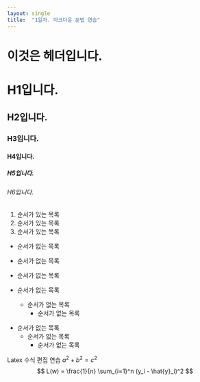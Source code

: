 ```yaml
---
layout: single
title:  "1일차. 마크다운 문법 연습"
---
```


이것은 헤더입니다.
===

# H1입니다.
## H2입니다.
### H3입니다.
#### H4입니다.
##### H5입니다.
###### H6입니다.

1. 순서가 있는 목록
2. 순서가 있는 목록
3. 순서가 있는 목록

* 순서가 없는 목록
* 순서가 없는 목록
* 순서가 없는 목록

* 순서가 없는 목록
	* 순서가 없는 목록
		* 순서가 없는 목록

+ 순서가 없는 목록
	- 순서가 없는 목록
		* 순서가 없는 목록

Latex 수식 편집 연습
$a^2 + b^2 = c^2$
$$
L(w) = \frac{1}{n} \sum_{i=1}^n (y_i - \hat{y}_i)^2
$$
